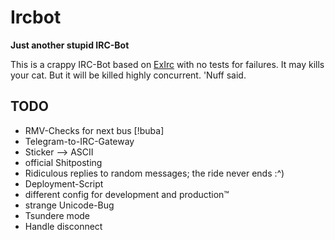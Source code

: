 # Ircbot

**Just another stupid IRC-Bot**

This is a crappy IRC-Bot based on [ExIrc](https://github.com/bitwalker/exirc)
with no tests for failures. It may kills your cat. But it will be killed highly
concurrent. 'Nuff said.

## TODO
* RMV-Checks for next bus [!buba]
* Telegram-to-IRC-Gateway
 * Sticker --> ASCII
* official Shitposting
 * Ridiculous replies to random messages; the ride never ends :^)
* Deployment-Script
 * different config for development and production™
 * strange Unicode-Bug
* Tsundere mode
* Handle disconnect
